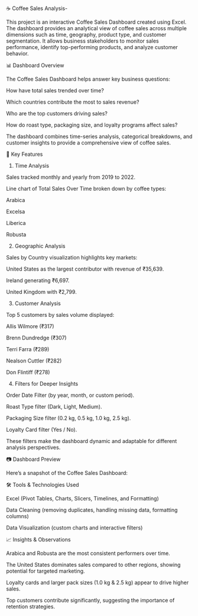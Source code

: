 ☕ Coffee Sales Analysis-

This project is an interactive Coffee Sales Dashboard created using Excel. The dashboard provides an analytical view of coffee sales across multiple dimensions such as time, geography, product type, and customer segmentation. It allows business stakeholders to monitor sales performance, identify top-performing products, and analyze customer behavior.

📊 Dashboard Overview

The Coffee Sales Dashboard helps answer key business questions:

How have total sales trended over time?

Which countries contribute the most to sales revenue?

Who are the top customers driving sales?

How do roast type, packaging size, and loyalty programs affect sales?

The dashboard combines time-series analysis, categorical breakdowns, and customer insights to provide a comprehensive view of coffee sales.

🚀 Key Features

1. Time Analysis

Sales tracked monthly and yearly from 2019 to 2022.

Line chart of Total Sales Over Time broken down by coffee types:

Arabica

Excelsa

Liberica

Robusta

2. Geographic Analysis

Sales by Country visualization highlights key markets:

United States as the largest contributor with revenue of ₹35,639.

Ireland generating ₹6,697.

United Kingdom with ₹2,799.

3. Customer Analysis

Top 5 customers by sales volume displayed:

Allis Wilmore (₹317)

Brenn Dundredge (₹307)

Terri Farra (₹289)

Nealson Cuttler (₹282)

Don Flintiff (₹278)

4. Filters for Deeper Insights

Order Date Filter (by year, month, or custom period).

Roast Type filter (Dark, Light, Medium).

Packaging Size filter (0.2 kg, 0.5 kg, 1.0 kg, 2.5 kg).

Loyalty Card filter (Yes / No).

These filters make the dashboard dynamic and adaptable for different analysis perspectives.

📷 Dashboard Preview

Here’s a snapshot of the Coffee Sales Dashboard:

🛠️ Tools & Technologies Used

Excel (Pivot Tables, Charts, Slicers, Timelines, and Formatting)

Data Cleaning (removing duplicates, handling missing data, formatting columns)

Data Visualization (custom charts and interactive filters)

📈 Insights & Observations

Arabica and Robusta are the most consistent performers over time.

The United States dominates sales compared to other regions, showing potential for targeted marketing.

Loyalty cards and larger pack sizes (1.0 kg & 2.5 kg) appear to drive higher sales.

Top customers contribute significantly, suggesting the importance of retention strategies.
